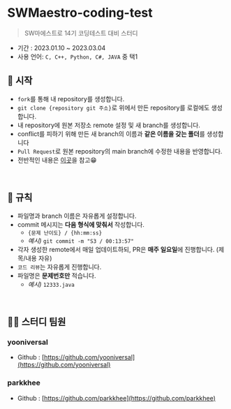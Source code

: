 # SWMaestro-coding-test
> SW마에스트로 14기 코딩테스트 대비 스터디

- 기간 : 2023.01.10 ~ 2023.03.04
- 사용 언어: `C, C++, Python, C#, JAVA` 중 택1

## 📌 시작
- `fork`를 통해 내 repository를 생성합니다.
- `git clone {repository git 주소}`로 위에서 만든 repository를 로컬에도 생성합니다.
- 내 repository에 원본 저장소 remote 설정 및 새 branch를 생성합니다.
- conflict를 피하기 위해 만든 새 branch의 이름과 **같은 이름을 갖는 폴더**를 생성합니다
- `Pull Request`로 원본 repository의 main branch에 수정한 내용을 반영합니다.
- 전반적인 내용은 [이곳](https://inpa.tistory.com/entry/GIT-%E2%9A%A1%EF%B8%8F-%EA%B9%83%ED%97%99-PRPull-Request-%EB%B3%B4%EB%82%B4%EB%8A%94-%EB%B0%A9%EB%B2%95-folk-issue#2._Fork%ED%95%9C_%EC%A0%80%EC%9E%A5%EC%86%8C%EB%A5%BC_%EB%A1%9C%EC%BB%AC%EB%A1%9C_Clone_%ED%95%98%EA%B8%B0)을 참고😁

<br>

## 📄 규칙
- 파일명과 branch 이름은 자유롭게 설정합니다.
- commit 메시지는 **다음 형식에 맞춰서** 작성합니다.
  + `{문제 난이도} / {hh:mm:ss}`
  + *예시)*  `git commit -m "S3 / 00:13:57"` 
- 각자 생성한 remote에서 매일 업데이트하되, PR은 **매주 일요일**에 진행합니다. (제목/내용 자유)
- `코드 리뷰`는 자유롭게 진행합니다.
- 파일명은 **문제번호만** 적습니다.
  + *예시)* `12333.java`

<br>

## 🙋‍♂️ 스터디 팀원 
### yooniversal
- Github : [https://github.com/yooniversal](https://github.com/yooniversal)

### parkkhee
- Github : [https://github.com/parkkhee](https://github.com/parkkhee)
